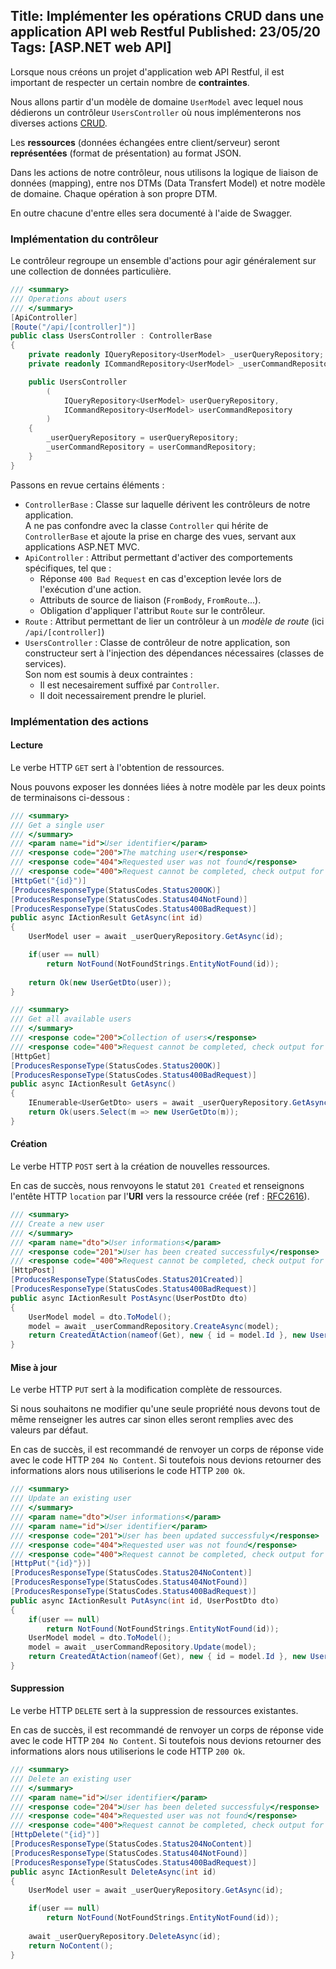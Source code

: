 Title: Implémenter les opérations CRUD dans une application API web Restful
Published: 23/05/20
Tags: [ASP.NET web API]
---

Lorsque nous créons un projet d'application web API Restful, il est important de respecter un certain nombre de **contraintes**.

Nous allons partir d'un modèle de domaine ```UserModel``` avec lequel nous dédierons un contrôleur ```UsersController``` où nous implémenterons nos diverses actions [CRUD](https://fr.wikipedia.org/wiki/CRUD).

Les **ressources** (données échangées entre client/serveur) seront **représentées** (format de présentation) au format JSON.

Dans les actions de notre contrôleur, nous utilisons la logique de liaison de données (mapping), entre nos DTMs (Data Transfert Model) et notre modèle de domaine. Chaque opération à son propre DTM.

En outre chacune d'entre elles sera documenté à l'aide de Swagger.

### Implémentation du contrôleur

Le contrôleur regroupe un ensemble d'actions pour agir généralement sur une collection de données particulière.

```csharp
/// <summary>
/// Operations about users
/// </summary>
[ApiController]
[Route("/api/[controller]")]
public class UsersController : ControllerBase
{
    private readonly IQueryRepository<UserModel> _userQueryRepository;
    private readonly ICommandRepository<UserModel> _userCommandRepository;

    public UsersController
        (
            IQueryRepository<UserModel> userQueryRepository,
            ICommandRepository<UserModel> userCommandRepository
        )
    {
        _userQueryRepository = userQueryRepository;
        _userCommandRepository = userCommandRepository;
    }
}
```

Passons en revue certains éléments :
* ```ControllerBase``` : Classe sur laquelle dérivent les contrôleurs de notre application. <br />
A ne pas confondre avec la classe ```Controller``` qui hérite de ```ControllerBase``` et ajoute la prise en charge des vues, servant aux applications ASP.NET MVC.
* ```ApiController``` : Attribut permettant d'activer des comportements spécifiques, tel que :
    * Réponse ```400 Bad Request``` en cas d'exception levée lors de l'exécution d'une action.
    * Attributs de source de liaison (```FromBody```, ```FromRoute```...).
    * Obligation d'appliquer l'attribut ```Route``` sur le contrôleur.
* ```Route``` : Attribut permettant de lier un contrôleur à un *modèle de route* (ici ```/api/[controller]```)
* ```UsersController``` : Classe de contrôleur de notre application, son constructeur sert à l'injection des dépendances nécessaires (classes de services). <br/>
Son nom est soumis à deux contraintes :
    * Il est necesairement suffixé par ```Controller```.
    * Il doit necessairement prendre le pluriel. 

### Implémentation des actions

#### Lecture

Le verbe HTTP ```GET``` sert à l'obtention de ressources.

Nous pouvons exposer les données liées à notre modèle par les deux points de terminaisons ci-dessous :

```csharp
/// <summary>
/// Get a single user
/// </summary>
/// <param name="id">User identifier</param>
/// <response code="200">The matching user</response>
/// <response code="404">Requested user was not found</response>
/// <response code="400">Request cannot be completed, check output for more details</response>
[HttpGet("{id}")]
[ProducesResponseType(StatusCodes.Status200OK)]
[ProducesResponseType(StatusCodes.Status404NotFound)]
[ProducesResponseType(StatusCodes.Status400BadRequest)]
public async IActionResult GetAsync(int id)
{
    UserModel user = await _userQueryRepository.GetAsync(id);

    if(user == null)
        return NotFound(NotFoundStrings.EntityNotFound(id));
    
    return Ok(new UserGetDto(user));
}

/// <summary>
/// Get all available users
/// </summary>
/// <response code="200">Collection of users</response>
/// <response code="400">Request cannot be completed, check output for more details</response>
[HttpGet]
[ProducesResponseType(StatusCodes.Status200OK)]
[ProducesResponseType(StatusCodes.Status400BadRequest)]
public async IActionResult GetAsync()
{
    IEnumerable<UserGetDto> users = await _userQueryRepository.GetAsync();
    return Ok(users.Select(m => new UserGetDto(m));
}
```

#### Création

Le verbe HTTP ```POST``` sert à la création de nouvelles ressources.

En cas de succès, nous renvoyons le statut ```201 Created``` et renseignons l'entête HTTP ```location``` par l'**URI** vers la ressource créée (ref : [RFC2616](https://tools.ietf.org/html/rfc2616#section-9.5)).

```csharp
/// <summary>
/// Create a new user
/// </summary>
/// <param name="dto">User informations</param>
/// <response code="201">User has been created successfuly</response>
/// <response code="400">Request cannot be completed, check output for more details</response>
[HttpPost]
[ProducesResponseType(StatusCodes.Status201Created)]
[ProducesResponseType(StatusCodes.Status400BadRequest)]
public async IActionResult PostAsync(UserPostDto dto)
{
    UserModel model = dto.ToModel();
    model = await _userCommandRepository.CreateAsync(model);
    return CreatedAtAction(nameof(Get), new { id = model.Id }, new UserGetDto(model));
}
```

#### Mise à jour

Le verbe HTTP ```PUT``` sert à la modification complète de ressources. 

Si nous souhaitons ne modifier qu'une seule propriété nous devons tout de même renseigner les autres car sinon elles seront remplies avec des valeurs par défaut.

En cas de succès, il est recommandé de renvoyer un corps de réponse vide avec le code HTTP ```204 No Content```. Si toutefois nous devions retourner des informations alors nous utiliserions le code HTTP ```200 Ok```.

```csharp
/// <summary>
/// Update an existing user
/// </summary>
/// <param name="dto">User informations</param>
/// <param name="id">User identifier</param>
/// <response code="201">User has been updated successfuly</response>
/// <response code="404">Requested user was not found</response>
/// <response code="400">Request cannot be completed, check output for more details</response>
[HttpPut("{id}"})]
[ProducesResponseType(StatusCodes.Status204NoContent)]
[ProducesResponseType(StatusCodes.Status404NotFound)]
[ProducesResponseType(StatusCodes.Status400BadRequest)]
public async IActionResult PutAsync(int id, UserPostDto dto)
{
    if(user == null)
        return NotFound(NotFoundStrings.EntityNotFound(id));
    UserModel model = dto.ToModel();
    model = await _userCommandRepository.Update(model);
    return CreatedAtAction(nameof(Get), new { id = model.Id }, new UserGetDto(model));
}
```

#### Suppression

Le verbe HTTP ```DELETE``` sert à la suppression de ressources existantes.

En cas de succès, il est recommandé de renvoyer un corps de réponse vide avec le code HTTP ```204 No Content```. Si toutefois nous devions retourner des informations alors nous utiliserions le code HTTP ```200 Ok```.

```csharp
/// <summary>
/// Delete an existing user
/// </summary>
/// <param name="id">User identifier</param>
/// <response code="204">User has been deleted successfuly</response>
/// <response code="404">Requested user was not found</response>
/// <response code="400">Request cannot be completed, check output for more details</response>
[HttpDelete("{id}")]
[ProducesResponseType(StatusCodes.Status204NoContent)]
[ProducesResponseType(StatusCodes.Status404NotFound)]
[ProducesResponseType(StatusCodes.Status400BadRequest)]
public async IActionResult DeleteAsync(int id)
{
    UserModel user = await _userQueryRepository.GetAsync(id);

    if(user == null)
        return NotFound(NotFoundStrings.EntityNotFound(id));
    
    await _userQueryRepository.DeleteAsync(id);
    return NoContent();
}
```